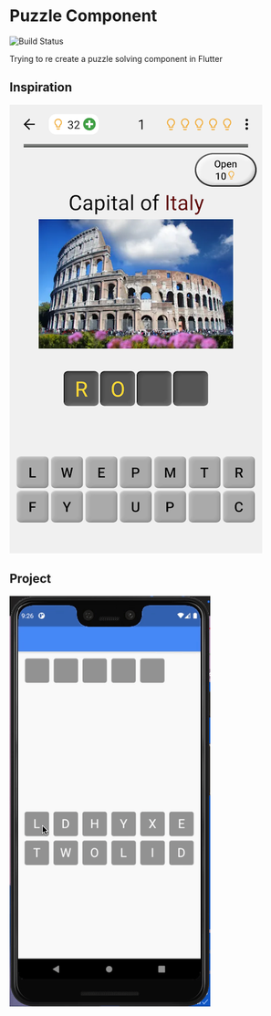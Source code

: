 # Puzzle Component

![Build Status](https://travis-ci.org/joemccann/dillinger.svg?branch=master)

Trying to re create a puzzle solving component in Flutter

## Inspiration

![inspiration](./images/unnamed.png)

## Project

![output](./images/demo.gif)